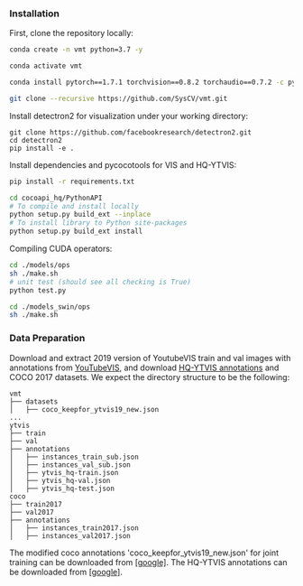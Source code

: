 ### Installation

First, clone the repository locally:

```bash
conda create -n vmt python=3.7 -y

conda activate vmt

conda install pytorch==1.7.1 torchvision==0.8.2 torchaudio==0.7.2 -c pytorch

git clone --recursive https://github.com/SysCV/vmt.git
```

Install detectron2 for visualization under your working directory:
```
git clone https://github.com/facebookresearch/detectron2.git
cd detectron2
pip install -e .
```

Install dependencies and pycocotools for VIS and HQ-YTVIS:
```bash
pip install -r requirements.txt

cd cocoapi_hq/PythonAPI
# To compile and install locally 
python setup.py build_ext --inplace
# To install library to Python site-packages 
python setup.py build_ext install
```

Compiling CUDA operators:

```bash
cd ./models/ops
sh ./make.sh
# unit test (should see all checking is True)
python test.py

cd ./models_swin/ops
sh ./make.sh
```

### Data Preparation

Download and extract 2019 version of YoutubeVIS train and val images with annotations from [YouTubeVIS](https://youtube-vos.org/dataset/vis/), and download [HQ-YTVIS annotations](https://www.vis.xyz/data/hqvis/) and COCO 2017 datasets. We expect the directory structure to be the following:


```
vmt
├── datasets
│   ├── coco_keepfor_ytvis19_new.json
...
ytvis
├── train
├── val
├── annotations
│   ├── instances_train_sub.json
│   ├── instances_val_sub.json
│   ├── ytvis_hq-train.json
│   ├── ytvis_hq-val.json
│   ├── ytvis_hq-test.json
coco
├── train2017
├── val2017
├── annotations
│   ├── instances_train2017.json
│   ├── instances_val2017.json
```

The modified coco annotations 'coco_keepfor_ytvis19_new.json' for joint training can be downloaded from [[google]](https://drive.google.com/file/d/18yKpc8wt7xJK26QFpR5Xa0vjM5HN6ieg/view?usp=sharing). The HQ-YTVIS annotations can be downloaded from [[google]](https://drive.google.com/drive/folders/1ZU8_qO8HnJ_-vvxIAn8-_kJ4xtOdkefh?usp=sharing).

##  

